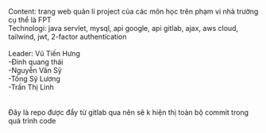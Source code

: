 
 Content: trang web quản lí project của các môn học trên phạm vi nhà trường cụ thể là FPT 
 <br>
 Technologi: java servlet, mysql, api google, api gitlab, ajax, aws cloud, tailwind, jwt, 2-factor authentication
 <br>
 <br>
 Leader: Vũ Tiến Hưng
 <br>
 -Đinh quang thái
 <br>
 -Nguyễn Văn Sỹ
 <br>
 -Tống Sỹ Lương
  <br>
 -Trần Thị Linh
   <br>
   <br>
    <br>
       Đây là repo được đẩy từ gitlab qua nên sẽ k hiện thị toàn bộ commit trong quá trình code
 
 
